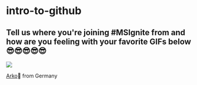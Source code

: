 # intro-to-github

## Tell us where you're joining #MSIgnite from and how are you feeling with your favorite GIFs below 😎😎😎😎😎
![](https://media.giphy.com/media/l41JK10Ccw26RV9PW/giphy.gif)

[Arko](https://twitter.com/arkodyutisaha)📍 from Germany 



